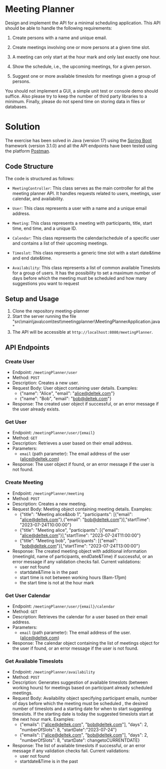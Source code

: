 # Meeting Planner

Design and implement the API for a minimal scheduling application. This API should be able to handle the following requirements:

1) Create persons with a name and unique email.

2) Create meetings involving one or more persons at a given time slot.

3) A meeting can only start at the hour mark and only last exactly one hour.

4) Show the schedule, i.e., the upcoming meetings, for a given person.

5) Suggest one or more available timeslots for meetings given a group of persons.

You should not implement a GUI, a simple unit test or console demo should suffice. Also please try to keep the number of third party libraries to a minimum. 
Finally, please do not spend time on storing data in files or databases.

# Solution
The exercise has been solved in Java (version 17) using the [Spring Boot](https://spring.io/) framework (version 3.1.0) and 
all the API endpoints have been tested using the platform [Postman](https://www.postman.com/).

## Code Structure

The code is structured as follows:

- `MeetingController`: This class serves as the main controller for all the meeting planner API. It handles requests related to users, meetings, user calendar, and availability.

- `User`: This class represents a user with a name and a unique email address.

- `Meeting`: This class represents a meeting with participants, title, start time, end time, and a unique ID.

- `Calendar`: This class represents the calendar/schedule of a specific user and contains a list of their upcoming meetings.

- `Timeslot`: This class represents a generic time slot with a start date&time and end date&time.

- `Availability`: This class represents a list of common available Timeslots for a group of users. It has the possibility to set a maximum number of days before which the meeting must be scheduled and 
              how many suggestions you want to request 

## Setup and Usage

1. Clone the repository meeting-planner
2. Start the server running the file "src\main\java\com\test\meetingplanner\MeetingPlannerApplication.java"
3. The API will be accessible at `http://localhost:8080/meetingPlanner`.

## API Endpoints

### Create User

- Endpoint: `/meetingPlanner/user`
- Method: `POST`
- Description: Creates a new user.
- Request Body: User object containing user details. Examples:
  - {"name": "Alice", "email": "alice@deltek.com"}
  - {"name": "Bob", "email": "bob@deltek.com"}
- Response: The created user object if successful, or an error message if the user already exists.

### Get User

- Endpoint: `/meetingPlanner/user/{email}`
- Method: `GET`
- Description: Retrieves a user based on their email address.
- Parameters:
    - `email` (path parameter): The email address of the user (alice@deltek.com)
- Response: The user object if found, or an error message if the user is not found.

### Create Meeting

- Endpoint: `/meetingPlanner/meeting`
- Method: `POST`
- Description: Creates a new meeting.
- Request Body: Meeting object containing meeting details. Examples:
  - {"title": "Meeting alice&bob 1", "participants": [{"email": "alice@deltek.com"},{"email": "bob@deltek.com"}],"startTime": "2023-07-24T10:00:00"}
  - {"title": "Meeting alice", "participants": [{"email": "alice@deltek.com"}],"startTime": "2023-07-24T11:00:00"}
  - {"title": "Meeting bob", "participants": [{"email": "bob@deltek.com"}],"startTime": "2023-07-24T13:00:00"}
- Response: The created meeting object with additional information (meetingId, name of participants, endDate&Time) if successful, or an error message if any validation checks fail. Current validations:
  - user not found
  - startdate&Time is in the past
  - start time is not between working hours (8am-17pm)
  - the start time is not at the hour mark


### Get User Calendar

- Endpoint: `/meetingPlanner/user/{email}/calendar`
- Method: `GET`
- Description: Retrieves the calendar for a user based on their email address.
- Parameters:
    - `email` (path parameter): The email address of the user. (alice@deltek.com)
- Response: The calendar object containing the list of meetings object for the user if found, or an error message if the user is not found.

### Get Available Timeslots

- Endpoint: `/meetingPlanner/availability`
- Method: `POST`
- Description: Generates suggestion of available timeslots (between working hours) for meetings based on participant already scheduled meetings. 
- Request Body: Availability object specifying participant emails, number of days before which the meeting must be scheduled , the desired number of timeslots and a starting date for  when to start suggesting timeslots. 
If the starting date is today the suggested timeslots start at the next hour mark. Examples:
  - {"emails": ["alice@deltek.com", "bob@deltek.com"], "days": 2, "numberOfSlots": 8, "startDate":"2023-07-24"}
  - {"emails": ["alice@deltek.com", "bob@deltek.com"], "days": 2, "numberOfSlots": 8, "startDate": changetoCURRENTDATE}
- Response: The list of available timeslots if successful, or an error message if any validation checks fail. Current validations:
  - user not found
  - startdate&Time is in the past







